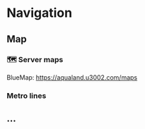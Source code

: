 # Navigation

## Map

### 🗺️ **Server maps**  
BlueMap: https://aqualand.u3002.com/maps

### Metro lines

## ...
